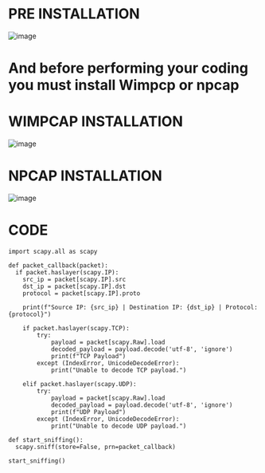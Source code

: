 # PRE INSTALLATION
![image](https://github.com/rocky-2904/PRODIGY_CS_05/assets/173170607/38dcaa1c-1937-42b9-bf70-0b49cdc991ef)

# And before performing your coding you must install Wimpcp or npcap
# WIMPCAP INSTALLATION 
![image](https://github.com/rocky-2904/PRODIGY_CS_05/assets/173170607/48f3a796-b115-490f-a2f4-c858366a0a93)
# NPCAP INSTALLATION
![image](https://github.com/rocky-2904/PRODIGY_CS_05/assets/173170607/4edf4646-5646-420c-947d-97d40ebaa2fe)

# CODE                  
    import scapy.all as scapy

    def packet_callback(packet):
      if packet.haslayer(scapy.IP):
        src_ip = packet[scapy.IP].src
        dst_ip = packet[scapy.IP].dst
        protocol = packet[scapy.IP].proto

        print(f"Source IP: {src_ip} | Destination IP: {dst_ip} | Protocol: {protocol}")

        if packet.haslayer(scapy.TCP):
            try:
                payload = packet[scapy.Raw].load
                decoded_payload = payload.decode('utf-8', 'ignore')
                print(f"TCP Payload")
            except (IndexError, UnicodeDecodeError):
                print("Unable to decode TCP payload.")

        elif packet.haslayer(scapy.UDP):
            try:
                payload = packet[scapy.Raw].load
                decoded_payload = payload.decode('utf-8', 'ignore')
                print(f"UDP Payload")
            except (IndexError, UnicodeDecodeError):
                print("Unable to decode UDP payload.")

    def start_sniffing():
      scapy.sniff(store=False, prn=packet_callback)

    start_sniffing()

